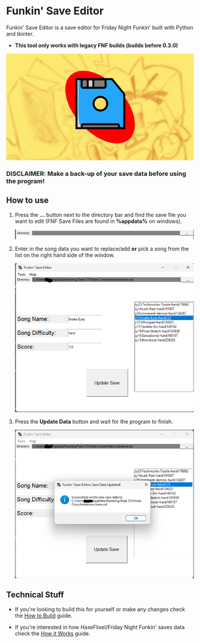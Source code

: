 # Funkin' Save Editor
Funkin' Save Editor is a save editor for Friday Night Funkin' built with Python and tkinter. 
- **This tool only works with legacy FNF builds (builds before 0.3.0)**  
<p align="center">
  <img 
  src="https://github.com/JugieNoob/FunkinSaveEditor/blob/main/markdownstuff/images/dingus.png">
</p>

### DISCLAIMER: Make a back-up of your save data before using the program! 

## How to use
  1. Press the **...** button next to the directory bar and find the save file you want to edit (FNF Save Files are found in **%appdata%** on windows).
       <p align="center">
       <img 
      src="https://github.com/JugieNoob/FunkinSaveEditor/blob/main/markdownstuff/images/howtouse1.png">
      </p>
  2. Enter in the song data you want to replace/add **or** pick a song from the list on the right hand side of the window.
       <p align="center">
      <img 
      src="https://github.com/JugieNoob/FunkinSaveEditor/blob/main/markdownstuff/images/howtouse2.png">
      </p>
  3. Press the **Update Data** button and wait for the program to finish.
         <p align="center">
      <img 
       src="https://github.com/JugieNoob/FunkinSaveEditor/blob/main/markdownstuff/images/howtouse3.png">
      </p>


## Technical Stuff
  - If you're looking to build this for yourself or make any changes check the [How to Build](https://github.com/JugieNoob/FunkinSaveEditor/blob/main/markdownstuff/HowToBuild.md) guide.

  - If you're interested in how HaxeFlixel/Friday Night Funkin' saves data check the [How it Works](https://github.com/JugieNoob/FunkinSaveEditor/blob/main/markdownstuff/HowItWorks.md) guide.
